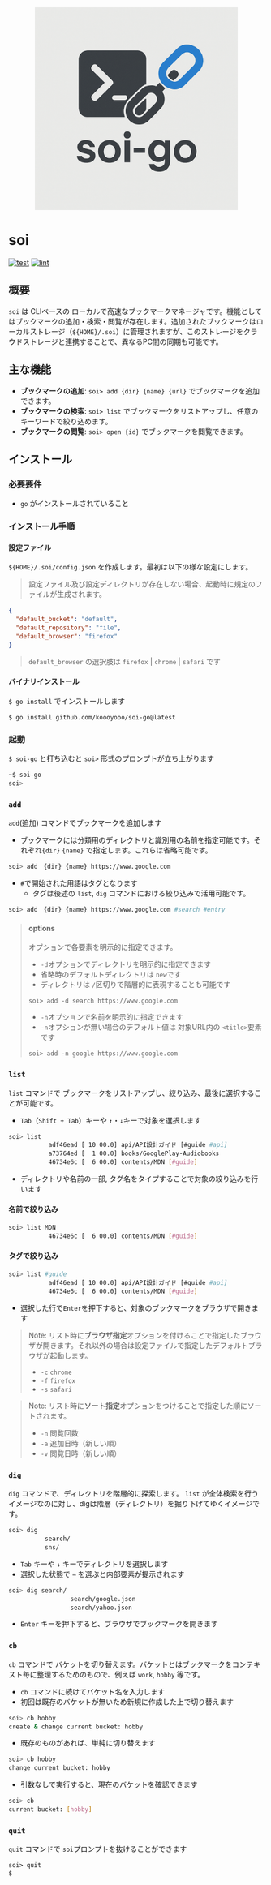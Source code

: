 <p align="center">
  <img src="./_img/soi-logo.png" width="400">
</p>

# soi
[![test](https://github.com/koooyooo/soi-go/actions/workflows/test.yaml/badge.svg)](https://github.com/koooyooo/soi-go/actions/workflows/test.yaml)
[![lint](https://github.com/koooyooo/soi-go/actions/workflows/lint.yaml/badge.svg)](https://github.com/koooyooo/soi-go/actions/workflows/lint.yaml)


## 概要
`soi` は CLIベースの ローカルで高速なブックマークマネージャです。機能としてはブックマークの追加・検索・閲覧が存在します。追加されたブックマークはローカルストレージ（`${HOME}/.soi`）に管理されますが、このストレージをクラウドストレージと連携することで、異なるPC間の同期も可能です。

## 主な機能
- **ブックマークの追加**: `soi> add {dir} {name} {url}` でブックマークを追加できます。
- **ブックマークの検索**: `soi> list` でブックマークをリストアップし、任意のキーワードで絞り込めます。
- **ブックマークの閲覧**: `soi> open {id}` でブックマークを閲覧できます。


## インストール

### 必要要件
- `go` がインストールされていること

### インストール手順

#### 設定ファイル
`${HOME}/.soi/config.json` を作成します。最初は以下の様な設定にします。
> 設定ファイル及び設定ディレクトリが存在しない場合、起動時に規定のファイルが生成されます。

```json
{
  "default_bucket": "default",
  "default_repository": "file",
  "default_browser": "firefox"
}
```
> `default_browser` の選択肢は `firefox` | `chrome` | `safari` です

#### バイナリインストール 
`$ go install` でインストールします
```
$ go install github.com/koooyooo/soi-go@latest
```

### 起動
`$ soi-go` と打ち込むと `soi>` 形式のプロンプトが立ち上がります

```bash
~$ soi-go
soi>
```

### `add`
`add`(追加) コマンドでブックマークを追加します
- ブックマークには分類用のディレクトリと識別用の名前を指定可能です。それぞれ`{dir}` `{name}` で指定します。これらは省略可能です。
```bash
soi> add　{dir} {name} https://www.google.com
```

- `#`で開始された用語はタグとなります
  - タグは後述の `list`, `dig` コマンドにおける絞り込みで活用可能です。
```bash
soi> add　{dir} {name} https://www.google.com #search #entry
```

> #### options
> オプションで各要素を明示的に指定できます。
> 
> - `-d`オプションでディレクトリを明示的に指定できます
> - 省略時のデフォルトディレクトリは `new`です
> - ディレクトリは `/`区切りで階層的に表現することも可能です
> ```
> soi> add -d search https://www.google.com
> ```
> 
> - `-n`オプションで名前を明示的に指定できます
> - `-n`オプションが無い場合のデフォルト値は 対象URL内の `<title>`要素です
> ```
> soi> add -n google https://www.google.com
> ```


### `list`
`list` コマンドで ブックマークをリストアップし、絞り込み、最後に選択することが可能です。

- `Tab`（`Shift + Tab`）キーや `↑`・`↓`キーで対象を選択します
```bash
soi> list 
           adf46ead [ 10 00.0] api/API設計ガイド [#guide #api]                               
           a73764ed [  1 00.0] books/GooglePlay-Audiobooks                      
           46734e6c [  6 00.0] contents/MDN [#guide]                                    
```

- ディレクトリや名前の一部, タグ名をタイプすることで対象の絞り込みを行います

#### 名前で絞り込み
```bash
soi> list MDN
           46734e6c [  6 00.0] contents/MDN [#guide]                                    
```

#### タグで絞り込み
```bash
soi> list #guide
           adf46ead [ 10 00.0] api/API設計ガイド [#guide #api]                               
           46734e6c [  6 00.0] contents/MDN [#guide]                                    
```

- 選択した行で`Enter`を押下すると、対象のブックマークをブラウザで開きます

> Note: リスト時に**ブラウザ指定**オプションを付けることで指定したブラウザが開きます。それ以外の場合は設定ファイルで指定したデフォルトブラウザが起動します。
> - `-c` `chrome`
> - `-f` `firefox`
> - `-s` `safari`

> Note: リスト時に**ソート指定**オプションをつけることで指定した順にソートされます。
> - `-n` 閲覧回数
> - `-a` 追加日時（新しい順）
> - `-v` 閲覧日時（新しい順）

### `dig`
`dig` コマンドで、ディレクトリを階層的に探索します。
`list` が全体検索を行うイメージなのに対し、digは階層（ディレクトリ）を掘り下げてゆくイメージです。

```bash
soi> dig
          search/
          sns/
```
- `Tab` キーや `↓` キーでディレクトリを選択します
- 選択した状態で `→` を選ぶと内部要素が提示されます

```bash
soi> dig search/
                 search/google.json
                 search/yahoo.json
``` 
- `Enter` キーを押下すると、ブラウザでブックマークを開きます

### `cb`
`cb` コマンドで バケットを切り替えます。バケットとはブックマークをコンテキスト毎に整理するためのもので、例えば `work`, `hobby` 等です。
- `cb` コマンドに続けてバケット名を入力します
- 初回は既存のバケットが無いため新規に作成した上で切り替えます
```bash
soi> cb hobby
create & change current bucket: hobby
```
- 既存のものがあれば、単純に切り替えます
```bash
soi> cb hobby
change current bucket: hobby
```
- 引数なしで実行すると、現在のバケットを確認できます
```bash
soi> cb
current bucket: [hobby]
```
### `quit`
`quit` コマンドで `soi`プロンプトを抜けることができます

```
soi> quit
$
```
